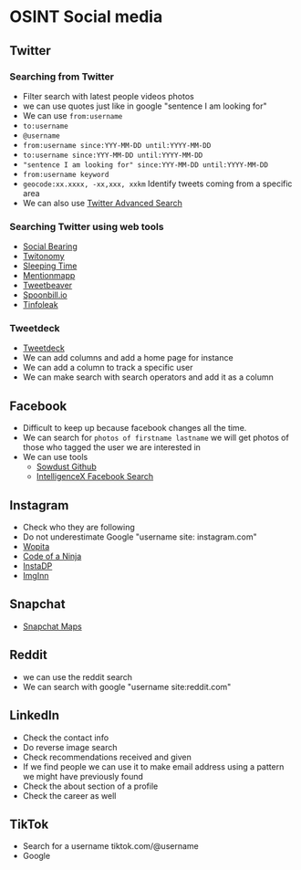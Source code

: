 # OSINT Social media

## Twitter

### Searching from Twitter

- Filter search with latest people videos photos
- we can use quotes just like in google "sentence I am looking for"
- We can use `from:username`
- `to:username`
- `@username`
- `from:username since:YYY-MM-DD until:YYYY-MM-DD`
- `to:username since:YYY-MM-DD until:YYYY-MM-DD`
- `"sentence I am looking for" since:YYY-MM-DD until:YYYY-MM-DD`
- `from:username keyword`
- `geocode:xx.xxxx, -xx,xxx, xxkm` Identify tweets coming from a specific area
- We can also use [Twitter Advanced Search](https://twitter.com/search-advanced)

### Searching Twitter using web tools

- [Social Bearing](https://socialbearing.com/)
- [Twitonomy](https://www.twitonomy.com/)
- [Sleeping Time](http://sleepingtime.org/)
- [Mentionmapp](https://mentionmapp.com/)
- [Tweetbeaver](https://tweetbeaver.com/)
- [Spoonbill.io](http://spoonbill.io/)
- [Tinfoleak](https://tinfoleak.com/)

### Tweetdeck

- [Tweetdeck](https://tweetdeck.twitter.com)
- We can add columns and add a home page for instance
- We can add a column to track a specific user 
- We can make search with search operators and add it as a column

## Facebook

- Difficult to keep up because facebook changes all the time.
- We can search for `photos of firstname lastname` we will get photos of those who tagged the user we are interested in
- We can use tools
  - [Sowdust Github](https://sowdust.github.io/fb-search/)
  - [IntelligenceX Facebook Search](https://intelx.io/tools?tab=facebook)

## Instagram

- Check who they are following
- Do not underestimate Google "username site: instagram.com"
- [Wopita](https://wopita.com/)
- [Code of a Ninja](https://codeofaninja.com/tools/find-instagram-user-id/)
- [InstaDP](https://www.instadp.com/)
- [ImgInn](https://imginn.com/)

## Snapchat

- [Snapchat Maps](https://map.snapchat.com)

## Reddit

- we can use the reddit search
- We can search with google "username site:reddit.com"

## LinkedIn

- Check the contact info
- Do reverse image search
- Check recommendations received and given
- If we find people we can use it to make email address using a pattern we might have previously found
- Check the about section of a profile
- Check the career as well

## TikTok

- Search for a username tiktok.com/@username
- Google
